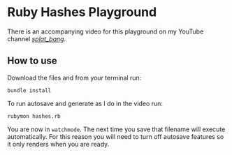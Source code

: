 # Ruby Hashes Playground

There is an accompanying video for this playground on my YouTube channel [_splat_bang_](https://youtu.be/-KHz2Ry2wHw).

## How to use

Download the files and from your terminal run:

```shell
bundle install
```

To run autosave and generate as I do in the video run:

```shell
rubymon hashes.rb
```

You are now in `watchmode`. The next time you save that filename will execute automatically. For this reason you will need to turn off autosave features so it only renders when you are ready.
